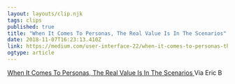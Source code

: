 ```yaml
---
layout: layouts/clip.njk 
tags: clips 
published: true 
title: "When It Comes To Personas, The Real Value Is In The Scenarios" 
date: 2018-11-07T16:23:13.410Z 
link: https://medium.com/user-interface-22/when-it-comes-to-personas-the-real-value-is-in-the-scenarios-4405722dd55c 
ogtype: article 
---
```

[ When It Comes To Personas, The Real Value Is In The Scenarios ]( https://medium.com/user-interface-22/when-it-comes-to-personas-the-real-value-is-in-the-scenarios-4405722dd55c ) 
Via Eric B